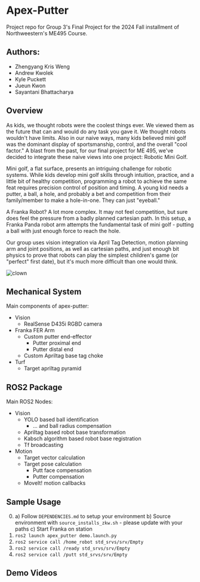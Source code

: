 # Apex-Putter
Project repo for Group 3's Final Project for the 2024 Fall installment of Northweestern's ME495 Course.

## Authors:
- Zhengyang Kris Weng
- Andrew Kwolek
- Kyle Puckett
- Jueun Kwon
- Sayantani Bhattacharya 



## Overview
As kids, we thought robots were the coolest things ever. We viewed them as the future that can and would do any task you gave it. We thought robots wouldn't have limits. Also in our naive ways, many kids believed mini golf was the dominant display of sportsmanship, control, and the overall "cool factor." A blast from the past, for our final project for ME 495, we've decided to integrate these naive views into one project: Robotic Mini Golf.

Mini golf, a flat surface, presents an intriguing challenge for robotic systems. While kids develop mini golf skills through intuition, practice, and a little bit of healthy competition, programming a robot to achieve the same feat requires precision control of position and timing. A young kid needs a putter, a ball, a hole, and probably a bet and competition from their family/member to make a hole-in-one. They can just "eyeball."

A Franka Robot? A lot more complex. It may not feel competition, but sure does feel the pressure from a badly planned cartesian path. In this setup, a Franka Panda robot arm attempts the fundamental task of mini golf - putting a ball with just enough force to reach the hole. 

Our group uses vision integration via April Tag Detection, motion planning arm and joint positions, as well as cartesian paths, and just enough bit physics to prove that robots can play the simplest children's game (or "perfect" first date), but it's much more difficult than one would think.

![clown](https://media1.giphy.com/media/dVLAuRFgEsjCw/200w.gif?cid=6c09b952rgld8zt5pfe67ng0yz2zz934dsd5us8qnwjw3roz&ep=v1_gifs_search&rid=200w.gif&ct=g)

## Mechanical System
Main components of apex-putter:
- Vision
    - RealSense D435i RGBD camera
- Franka FER Arm
    - Custom putter end-effector
        - Putter proximal end
        - Putter distal end
    - Custom Apriltag base tag choke
- Turf
    - Target apriltag pyramid

## ROS2 Package
Main ROS2 Nodes:
- Vision
    - YOLO based ball identification
        - ... and ball radius compensation
    - Apriltag based robot base transformation
    - Kabsch algorithm based robot base registration
    - Tf broadcasting
- Motion
    - Target vector calculation
    - Target pose calculation
        - Putt face compensation
        - Putter compensation
    - MoveIt! motion callbacks

## Sample Usage
0. a) Follow `DEPENDENCIES.md` to setup your environment b) Source environment with `source_installs_zkw.sh` - please update with your paths c) Start Franka on station
1. `ros2 launch apex_putter demo.launch.py`
2. `ros2 service call /home_robot std_srvs/srv/Empty`
3. `ros2 service call /ready std_srvs/srv/Empty`
4. `ros2 service call /putt std_srvs/srv/Empty`

## Demo Videos
